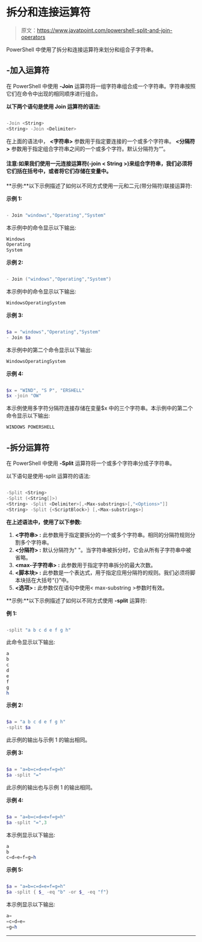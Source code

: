 # 拆分和连接运算符

> 原文：<https://www.javatpoint.com/powershell-split-and-join-operators>

PowerShell 中使用了拆分和连接运算符来划分和组合子字符串。

## -加入运算符

在 PowerShell 中使用 **-Join** 运算符将一组字符串组合成一个字符串。字符串按照它们在命令中出现的相同顺序进行组合。

**以下两个语句是使用 Join 运算符的语法:**

```ps1

-Join <String>
<String> -Join <Delimiter>

```

在上面的语法中， **<字符串>** 参数用于指定要连接的一个或多个字符串。 **<分隔符>** 参数用于指定组合字符串之间的一个或多个字符。默认分隔符为“”。

#### 注意:如果我们使用一元连接运算符(-join < String >)来组合字符串，我们必须将它们括在括号中，或者将它们存储在变量中。

**示例:**以下示例描述了如何以不同方式使用一元和二元(带分隔符)联接运算符:

**示例 1:**

```ps1

- Join "windows","Operating","System"

```

本示例中的命令显示以下输出:

```ps1
Windows 
Operating 
System 

```

**示例 2:**

```ps1

- Join ("windows","Operating","System")

```

本示例中的命令显示以下输出:

```ps1
WindowsOperatingSystem

```

**示例 3:**

```ps1

$a = "windows","Operating","System"
- Join $a

```

本示例中的第二个命令显示以下输出:

```ps1
WindowsOperatingSystem 

```

**示例 4:**

```ps1

$x = "WIND", "S P", "ERSHELL"
$x -join "OW"

```

本示例使用多字符分隔符连接存储在变量$x 中的三个字符串。本示例中的第二个命令显示以下输出:

```ps1
WINDOWS POWERSHELL

```

## -拆分运算符

在 PowerShell 中使用 **-Split** 运算符将一个或多个字符串分成子字符串。

以下语句是使用-split 运算符的语法:

```ps1

-Split <String>
-Split (<String[]>)
<String> -Split <Delimiter>[,<Max-substrings>[,"<Options>"]]
<String> -Split {<ScriptBlock>} [,<Max-substrings>]

```

**在上述语法中，使用了以下参数:**

1.  **<字符串> :** 此参数用于指定要拆分的一个或多个字符串。相同的分隔符规则分割多个字符串。
2.  **<分隔符> :** 默认分隔符为" "。当字符串被拆分时，它会从所有子字符串中被省略。
3.  **<max-子字符串> :** 此参数用于指定字符串拆分的最大次数。
4.  **<脚本块> :** 此参数是一个表达式，用于指定应用分隔符的规则。我们必须将脚本块括在大括号“{}”中。
5.  **<选项> :** 此参数仅在语句中使用< max-substring >参数时有效。

**示例:**以下示例描述了如何以不同方式使用 **-split** 运算符:

**例 1:**

```ps1

-split "a b c d e f g h"

```

此命令显示以下输出:

```ps1
a
b
c
d
e
f
g
h

```

**示例 2:**

```ps1

$a = "a b c d e f g h" 
-split $a

```

此示例的输出与示例 1 的输出相同。

**示例 3:**

```ps1

$a = "a=b=c=d=e=f=g=h" 
$a -split "="

```

此示例的输出也与示例 1 的输出相同。

**示例 4:**

```ps1

$a = "a=b=c=d=e=f=g=h" 
$a -split "=",3

```

本示例显示以下输出:

```ps1
a
b
c=d=e=f=g=h

```

**示例 5:**

```ps1

$a = "a=b=c=d=e=f=g=h" 
$a -split { $_ -eq "b" -or $_ -eq "f"}

```

本示例显示以下输出:

```ps1
a=
=c=d=e=
=g=h

```

* * *